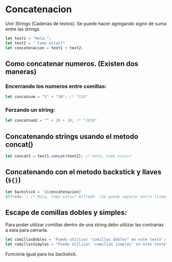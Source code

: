 # Concatenacion
Unir Strings (Cadenas de textos). Se puede hacer agregando signo de suma entre las strings.

```js
let text1 = "Hola,";
let text2 = " Como estas?"
let concatenacion = text1 + text2;
```

## Como concatenar numeros. (Existen dos maneras)

### Encerrando los numeros entre comillas:
```js
let concatnum = "5" + "10"; /* "510" 
```

### Forzando un string:
```js
let concatnum2 = "" + 20 + 10; /* "2010"
```

## Concatenando strings usando el metodo concat()
```js
let concat3 = text1.concat(text2); /* Hola, Como estas?
```

## Concatenando con el metodo backstick y llaves (`${}`)
```js
let backstick = `${concatenacion} 
Alfredo.`; /* Hola, Como estas? Alfredo. (Se puede separar entre lineas, es bueno para escribir codigo HTML)
```

## Escape de comillas dobles y simples: 
Para poder utilizar comillas dentro de una string debo utilizar las contrarias a esta para cerrarla.
```js
let comillasDobles = 'Puedo utilizar "comillas dobles" en este texto';
let comillasSimples = "Puedo utilizar 'comillas simples' en este texto";
```
Funciona igual para los backstick.
